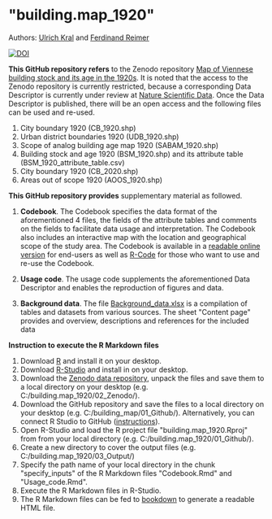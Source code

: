 # "building.map_1920"
Authors: [Ulrich Kral](https://orcid.org/0000-0002-2848-1673) and [Ferdinand Reimer](https://orcid.org/0000-0003-2515-4332)


[![DOI](https://zenodo.org/badge/DOI/10.5281/zenodo.3715200.svg)](https://doi.org/10.5281/zenodo.3715200)


**This GitHub repository refers** to the Zenodo repository [Map of Viennese building stock and its age in the 1920s](https://www.doi.org/10.5281/zenodo.3715200). It is noted that the access to the Zenodo repository is currently restricted, because a corresponding Data Descriptor is currently under review at [Nature Scientific Data](https://www.nature.com/sdata/). Once the Data Descriptor is published, there will be an open access and the following files can be used and re-used.

1. City boundary 1920 (CB_1920.shp)
2. Urban district boundaries 1920 (UDB_1920.shp)
3. Scope of analog building age map 1920 (SABAM_1920.shp)
4. Building stock and age 1920 (BSM_1920.shp) and its attribute table (BSM_1920_attribute_table.csv)
5. City boundary 1920 (CB_2020.shp)
6. Areas out of scope 1920 (AOOS_1920.shp)

**This GitHub repository provides** supplementary material as followed.

1. **Codebook**. The Codebook specifies the data format of the aforementioned 4 files, the fields of the attribute tables and comments on the fields to facilitate data usage and interpretation. The Codebook also includes an interactive map with the location and geographical scope of the study area. The Codebook is available in a [readable online version](https://rpubs.com/ukral/699029) for end-users as well as [R-Code](Codebook.Rmd) for those who want to use and re-use the Codebook.

2. **Usage code**. The usage code supplements the aforementioned Data Descriptor and enables the reproduction of figures and data.

3. **Background data**. The file [Background_data.xlsx](Background_data.xlsx) is a compilation of tables and datasets from various sources. The sheet "Content page" provides and overview, descriptions and references for the included data

**Instruction to execute the R Markdown files**

1. Download [R](https://www.r-project.org/) and install it on  your desktop.
2. Download [R-Studio](https://rstudio.com/) and install in on your desktop.
3. Download the [Zenodo data repository](https://www.doi.org/10.5281/zenodo.3715200), unpack the files and save them to a local directory on your desktop (e.g. C:/building.map_1920/02_Zenodo/).
4. Download the GitHub repository and save the files to a local directory on your desktop (e.g. C:/building_map/01_Github/). Alternatively, you can connect R Studio to GitHub ([instructions](https://happygitwithr.com/rstudio-git-github.html)).
5. Open R-Studio and load the R project file "building.map_1920.Rproj" from from your local directory (e.g. C:/building.map_1920/01_Github/).
6. Create a new directory to cover the output files (e.g. C:/building.map_1920/03_Output/)
7. Specify the path name of your local directory in the chunk "specify_inputs" of the R Markdown files "Codebook.Rmd" and "Usage_code.Rmd".
8. Execute the R Markdown files in R-Studio.
9. The R Markdown files can be fed to [bookdown](https://bookdown.org/) to generate a readable HTML file.
